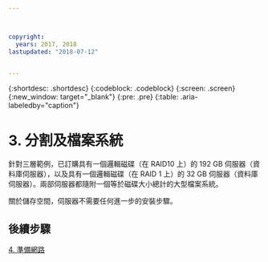 ```yaml
---



copyright:
  years: 2017, 2018
lastupdated: "2018-07-12"


---
```


{:shortdesc: .shortdesc}
{:codeblock: .codeblock}
{:screen: .screen}
{:new_window: target="_blank"}
{:pre: .pre}
{:table: .aria-labeledby="caption"}

# 3. 分割及檔案系統

針對三層範例，已訂購具有一個邏輯磁碟（在 RAID10 上）的 192 GB 伺服器（資料庫伺服器），以及具有一個邏輯磁碟（在 RAID 1 上）的 32 GB 伺服器（資料庫伺服器）。兩部伺服器都隨附一個等於磁碟大小總計的大型檔案系統。

關於儲存空間，伺服器不需要任何進一步的安裝步驟。

## 後續步驟

[4. 準備網路](/docs/infrastructure/sap-netweaver-ms-qrg/ms-prepare-network.html#network)
